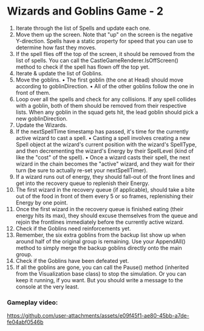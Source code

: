 # Wizards and Goblins Game - 2
1. Iterate through the list of Spells and update each one.
1. Move them up the screen. Note that "up" on the screen is the negative Y-direction. Spells have a static property for speed that you can use to determine how fast they moves.
2. If the spell flies off the top of the screen, it should be removed from the list of spells. You can call the CastleGameRenderer.IsOffScreen() method to check if the spell has flown off the top yet.
2. Iterate & update the list of Goblins.
1. Move the goblins.
• The first goblin (the one at Head) should move according to goblinDirection.
• All of the other goblins follow the one in front of them.
2. Loop over all the spells and check for any collisions. If any spell collides with a goblin, both of them should be removed from their respective lists. When any goblin in the squad gets hit, the lead goblin should pick a new goblinDirection.
3. Update the Wizards.
1. If the nextSpellTime timestamp has passed, it's time for the currently active wizard to cast a spell.
• Casting a spell involves creating a new Spell object at the wizard's current position with the wizard's SpellType, and then decrementing the wizard's Energy by their SpellLevel (kind of like the "cost" of the spell).
• Once a wizard casts their spell, the next wizard in the chain becomes the "active" wizard, and they wait for their turn (be sure to actually re-set your nextSpellTimer).
2. If a wizard runs out of energy, they should fall-out of the front lines and get into the recovery queue to replenish their Energy.
3. The first wizard in the recovery queue (if applicable), should take a bite out of the food in front of them every 5 or so frames, replenishing their Energy by one point.
4. Once the first wizard in the recovery queue is finished eating (their energy hits its max), they should excuse themselves from the queue and rejoin the frontlines immediately before the currently active wizard.
4. Check if the Goblins need reinforcements yet.
1. Remember, the six extra goblins from the backup list show up when around half of the original group is remaining. Use your AppendAll() method to simply merge the backup goblins directly onto the main group.
5. Check if the Goblins have been defeated yet.
1. If all the goblins are gone, you can call the Pause() method (inherited from the Visualization base class) to stop the simulation. Or you can keep it running, if you want. But you should write a message to the console at the very least.
### Gameplay video: 
https://github.com/user-attachments/assets/e09f45f1-ae80-45bb-a7de-fe04abf0546b

